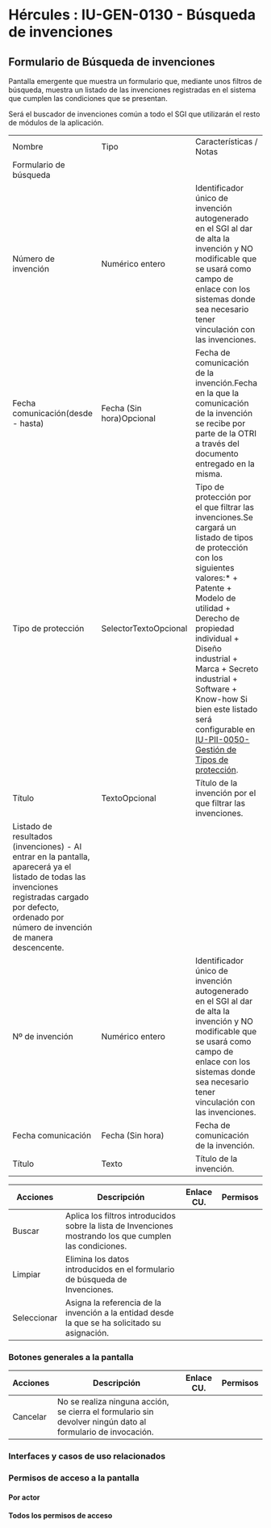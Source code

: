 # Hércules : IU\-GEN\-0130 \- Búsqueda de invenciones







## Formulario de Búsqueda de invenciones

Pantalla emergente que muestra un formulario que, mediante unos filtros de búsqueda, muestra un listado de las invenciones registradas en el sistema que cumplen las condiciones que se presentan. 

Será el buscador de invenciones común a todo el SGI que utilizarán el resto de módulos de la aplicación.



|  | | |
| --- | --- | --- |
| Nombre | Tipo | Características / Notas |
| Formulario de búsqueda | | |
| Número de invención | Numérico entero | Identificador único de invención autogenerado en el SGI al dar de alta la invención y NO modificable que se usará como campo de enlace con los sistemas donde sea necesario tener vinculación con las invenciones. |
| Fecha comunicación(desde \- hasta) | Fecha (Sin hora)Opcional | Fecha de comunicación de la invención.Fecha en la que la comunicación de la invención se recibe por parte de la OTRI a través del documento entregado en la misma. |
| Tipo de protección | SelectorTextoOpcional | Tipo de protección por el que filtrar las invenciones.Se cargará un listado de tipos de protección con los siguientes valores:* + Patente 	+ Modelo de utilidad 	+ Derecho de propiedad individual 	+ Diseño industrial 	+ Marca 	+ Secreto industrial 	+ Software 	+ Know\-how  Si bien este listado será configurable en [IU\-PII\-0050\-Gestión de Tipos de protección](/hercules/sgi-sistema-de-gestion-de-investigacion/requisitos-y-analisis-funcional/analisis-funcional-sgi-hercules/pii-modulo-de-propiedad-industrial-e-intelectual/pii-interfaz-de-usuario/iu-pii-0040-gestion-de-tipos-de-proteccion/index.md "/hercules/sgi-sistema-de-gestion-de-investigacion/requisitos-y-analisis-funcional/analisis-funcional-sgi-hercules/pii-modulo-de-propiedad-industrial-e-intelectual/pii-interfaz-de-usuario/iu-pii-0040-gestion-de-tipos-de-proteccion/index.md"). |
| Título | TextoOpcional | Título de la invención por el que filtrar las invenciones. |
| Listado de resultados (invenciones) \- Al entrar en la pantalla, aparecerá ya el listado de todas las invenciones registradas cargado por defecto, ordenado por número de invención de manera descencente. | | |
| Nº de invención | Numérico entero | Identificador único de invención autogenerado en el SGI al dar de alta la invención y NO modificable que se usará como campo de enlace con los sistemas donde sea necesario tener vinculación con las invenciones. |
| Fecha comunicación | Fecha (Sin hora) | Fecha de comunicación de la invención. |
| Título | Texto | Título de la invención. |



| Acciones | Descripción | Enlace CU. | Permisos |
| --- | --- | --- | --- |
| Buscar | Aplica los filtros introducidos sobre la lista de Invenciones mostrando los que cumplen las condiciones. |  |  |
| Limpiar | Elimina los datos introducidos en el formulario de búsqueda de Invenciones. |  |  |
| Seleccionar | Asigna la referencia de la invención a la entidad desde la que se ha solicitado su asignación. |  |  |

### Botones generales a la pantalla



| Acciones | Descripción | Enlace CU. | Permisos |
| --- | --- | --- | --- |
| Cancelar | No se realiza ninguna acción, se cierra el formulario sin devolver ningún dato al formulario de invocación. |  |  |

### Interfaces y casos de uso relacionados





















### Permisos de acceso a la pantalla

#### Por actor

#### Todos los permisos de acceso







